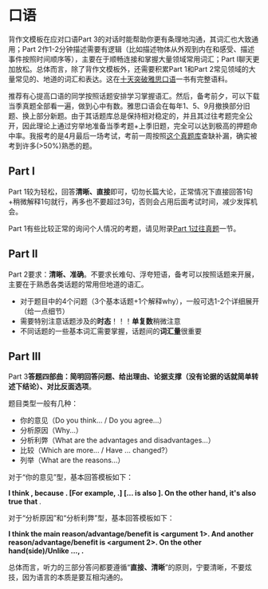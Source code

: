 # 口语

背作文模板在应对口语Part 3的对话时能帮助你更有条理地沟通，其词汇也大致通用；Part 2作1-2分钟描述需要有逻辑（比如描述物体从外观到内在和感受、描述事件按照时间顺序等），主要在于顺畅连接和掌握大量领域常用词汇；Part I聊天更加放松。总体而言，除了背作文模板外，还需要积累Part 1和Part 2常见领域的大量常见的、地道的词汇和表达。这在[十天突破雅思口语](https://item.jd.com/10022147697315.html)一书有完整语料。

推荐有心提高口语的同学按照话题安排学习掌握语汇。然后，备考前夕，可以下载当季真题全部看一遍，做到心中有数。雅思口语会在每年1、5、9月撤换部分旧题、换上部分新题。由于其话题库总是保持相对稳定的，并且其过往考题完全公开，因此理论上通过穷举地准备当季考题+上季旧题，完全可以达到极高的押题命中率。我报考的是4月最后一场考试，考前一周按照[这个真题库](http://ielts.xdf.cn/202101/11141941.html)查缺补漏，确实被考到许多(>50%)熟悉的题。

## Part I

Part 1较为轻松，回答**清晰、直接**即可，切勿长篇大论，正常情况下直接回答1句+稍微解释1句就行，再多也不要超过3句，否则会占用后面考试时间，减少发挥机会。

Part 1有些比较正常的询问个人情况的考题，请见附录[Part 1过往真题](appendix-part-1-past-questions.md)一节。

## Part II

Part 2要求：**清晰、准确**。不要求长难句、浮夸短语，备考可以按照话题来开展，主要在于熟悉各类话题的常用但地道的语汇。

* 对于题目中的4个问题（3个基本话题+1个解释why），一般可选1-2个详细展开（给一点细节）
* 需要特别注意话题涉及的**时态**！！！**单复数**稍微注意
* 不同话题的一些基本词汇需要掌握，话题间的**词汇量**很重要

## Part III

Part 3**答题四部曲：简明回答问题、给出理由、论据支撑（没有论据的话就简单转述下结论）、对比反面选项**。

题目类型一般有几种：

* 你的意见（Do you think... / Do you agree...）
* 分析原因（Why...）
* 分析利弊（What are the advantages and disadvantages...）
* 比较（Which are more... / Have ... changed?）
* 列举（What are the reasons...）

对于“你的意见”型，基本回答模板如下：

**I think <opinion>, because <reason>. [For example, <example>.] [... is also <another reason>]. On the other hand, it's also true that <opposite opinion>**.

对于“分析原因”和“分析利弊”型，基本回答模板如下：

**I think the main reason/advantage/benefit is <argument 1>. And another reason/advantage/benefit is <argument 2>. On the other hand(side)/Unlike ..., <opposite argument>.**

总体而言，听力的三部分答问都要遵循“**直接、清晰**”的原则，宁要清晰，不要炫技，因为语言的本质是要互相沟通的。
